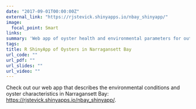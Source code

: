 ```yaml
---
date: "2017-09-01T00:00:00Z"
external_link: "https://rjstevick.shinyapps.io/nbay_shinyapp/"
image:
  focal_point: Smart
links:
summary: 'Web app of oyster health and environmental parameters for outreach.'
tags:
title: R ShinyApp of Oysters in Narragansett Bay
url_code: ""
url_pdf: ""
url_slides: ""
url_video: ""
---
```


Check out our web app that describes the environmental conditions and oyster characteristics in Narragansett Bay: <a href="google.com">https://rjstevick.shinyapps.io/nbay_shinyapp/</a>.
